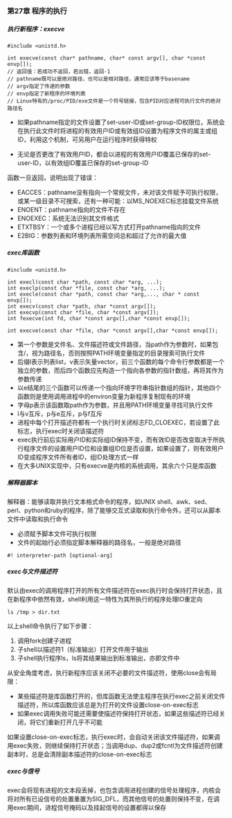 ### 第27章 程序的执行

##### 执行新程序：execve

```
#include <unistd.h>

int execve(const char* pathname, char* const argv[], char *const envp[]);
// 返回值：若成功不返回，若出错，返回-1
// pathname既可以是绝对路径，也可以是相对路径，通常应该等于basename
// argv指定了传递的参数
// envp指定了新程序的环境列表
// Linux特有的/proc/PID/exe文件是一个符号链接，包含PID对应进程可执行文件的绝对路径名
```

* 如果pathname指定的文件设置了set-user-ID或set-group-ID权限位，系统会在执行此文件时将进程的有效用户ID或有效组ID设置为程序文件的属主或组ID，利用这个机制，可另用户在运行程序时获得特权

* 无论是否更改了有效用户ID，都会以进程的有效用户ID覆盖已保存的set-user-ID，以有效组ID覆盖已保存的set-group-ID

函数一旦返回，说明出现了错误：

* EACCES：pathname没有指向一个常规文件，未对该文件赋予可执行权限，或某一级目录不可搜索，还有一种可能：以MS_NOEXEC标志挂载文件系统
* ENOENT：pathname指向的文件不存在
* ENOEXEC：系统无法识别其文件格式
* ETXTBSY：一个或多个进程已经以写方式打开pathname指向的文件
* E2BIG：参数列表和环境列表所需空间总和超过了允许的最大值

##### exec库函数

```
#include <unistd.h>

int execl(const char *path, const char *arg, ...);
int execlp(const char *file, const char *arg, ...);
int execle(const char *path, const char *arg,..., char * const envp[]);
int execv(const char *path, char *const argv[]);
int execvp(const char *file, char *const argv[]);
int fexecve(int fd, char *const argv[],char *const envp[]);

int execve(const char *file, char *const argv[],char *const envp[]);
```

- 第一个参数是文件名、文件描述符或文件路径，当path作为参数时，如果包含/，视为路径名，否则按照PATH环境变量指定的目录搜索可执行文件
- 后缀l表示列表list，v表示矢量vector，前三个函数的每个命令行参数都是一个独立的参数，而后四个函数应先构造一个指向各参数的指针数组，再将其作为参数传递
- 以e结尾的三个函数可以传递一个指向环境字符串指针数组的指针，其他四个函数则是使用调用进程中的environ变量为新程序复制现有的环境
- 字母p表示该函数取path作为参数，并且用PATH环境变量寻找可执行文件
- l与v互斥，p与e互斥，p与f互斥
- 进程中每个打开描述符都有一个执行时关闭标志FD_CLOEXEC，若设置了此标志，执行exec时关闭该描述符
- exec执行前后实际用户ID和实际组ID保持不变，而有效ID是否改变取决于所执行程序文件的设置用户ID位和设置组ID位是否设置，如果设置了，则有效用户ID变成程序文件所有者ID，组ID处理方式一样
- 在大多UNIX实现中，只有execve是内核的系统调用，其余六个只是库函数

##### 解释器脚本

解释器：能够读取并执行文本格式命令的程序，如UNIX shell、awk、sed、perl、python和ruby的程序，除了能够交互式读取和执行命令外，还可以从脚本文件中读取和执行命令

* 必须赋予脚本文件可执行权限
* 文件的起始行必须指定脚本解释器的路径名，一般是绝对路径

```
#! interpreter-path [optional-arg]
```

##### exec与文件描述符

默认由exec的调用程序打开的所有文件描述符在exec执行时会保持打开状态，且在新程序中依然有效，shell利用这一特性为其所执行的程序处理IO重定向

```
ls /tmp > dir.txt
```

以上shell命令执行了如下步骤：

1. 调用fork创建子进程
2. 子shell以描述符1（标准输出）打开文件用于输出
3. 子shell执行程序ls，ls将其结果输出到标准输出，亦即文件中

从安全角度考虑，执行新程序应该关闭不必要的文件描述符，使用close会有局限：

* 某些描述符是库函数打开的，但库函数无法使主程序在执行exec之前关闭文件描述符，所以库函数应该总是为打开的文件设置close-on-exec标志
* 如果exec调用失败可能还需要使描述符保持打开状态，如果这些描述符已经关闭，将它们重新打开几乎不可能

如果设置close-on-exec标志，执行exec时，会自动关闭该文件描述符，如果调用exec失败，则继续保持打开状态；当调用dup、dup2或fcntl为文件描述符创建副本时，总是会清除副本描述符的close-on-exec标志

##### exec与信号

exec会将现有进程的文本段丢掉，也包含调用进程创建的信号处理程序，内核会将对所有已设信号的处置重置为SIG_DFL，而其他信号的处置则保持不变，在调用exec期间，进程信号掩码以及挂起信号的设置都得以保存